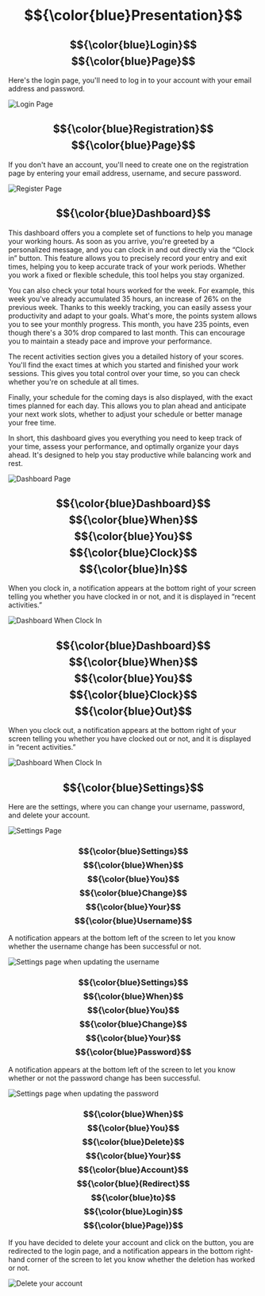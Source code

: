 # $${\color{blue}Presentation}$$

## $${\color{blue}Login}$$ $${\color{blue}Page}$$
Here's the login page, you'll need to log in to your account with your email address and password.

![Login Page](./screenshot/login-page.png)

## $${\color{blue}Registration}$$ $${\color{blue}Page}$$
If you don't have an account, you'll need to create one on the registration page by entering your email address, username, and secure password.

![Register Page](./screenshot/register-page.png)

## $${\color{blue}Dashboard}$$
This dashboard offers you a complete set of functions to help you manage your working hours. As soon as you arrive, you're greeted by a personalized message, and you can clock in and out directly via the “Clock in” button. This feature allows you to precisely record your entry and exit times, helping you to keep accurate track of your work periods. Whether you work a fixed or flexible schedule, this tool helps you stay organized.

You can also check your total hours worked for the week. For example, this week you've already accumulated 35 hours, an increase of 26% on the previous week. Thanks to this weekly tracking, you can easily assess your productivity and adapt to your goals. What's more, the points system allows you to see your monthly progress. This month, you have 235 points, even though there's a 30% drop compared to last month. This can encourage you to maintain a steady pace and improve your performance.

The recent activities section gives you a detailed history of your scores. You'll find the exact times at which you started and finished your work sessions. This gives you total control over your time, so you can check whether you're on schedule at all times.

Finally, your schedule for the coming days is also displayed, with the exact times planned for each day. This allows you to plan ahead and anticipate your next work slots, whether to adjust your schedule or better manage your free time.

In short, this dashboard gives you everything you need to keep track of your time, assess your performance, and optimally organize your days ahead. It's designed to help you stay productive while balancing work and rest.

![Dashboard Page](./screenshot/dashboard-page.png)

## $${\color{blue}Dashboard}$$ $${\color{blue}When}$$ $${\color{blue}You}$$ $${\color{blue}Clock}$$ $${\color{blue}In}$$
When you clock in, a notification appears at the bottom right of your screen telling you whether you have clocked in or not, and it is displayed in “recent activities.”

![Dashboard When Clock In](./screenshot/dashboard-clock-in-page.png)

## $${\color{blue}Dashboard}$$ $${\color{blue}When}$$ $${\color{blue}You}$$ $${\color{blue}Clock}$$ $${\color{blue}Out}$$
When you clock out, a notification appears at the bottom right of your screen telling you whether you have clocked out or not, and it is displayed in “recent activities.”

![Dashboard When Clock In](./screenshot/dashboard-clock-out-page.png)

## $${\color{blue}Settings}$$
Here are the settings, where you can change your username, password, and delete your account.

![Settings Page](./screenshot/settings-page.png)

### $${\color{blue}Settings}$$ $${\color{blue}When}$$ $${\color{blue}You}$$ $${\color{blue}Change}$$ $${\color{blue}Your}$$ $${\color{blue}Username}$$
A notification appears at the bottom left of the screen to let you know whether the username change has been successful or not.

![Settings page when updating the username](./screenshot/settings-username-page.png)

### $${\color{blue}Settings}$$ $${\color{blue}When}$$ $${\color{blue}You}$$ $${\color{blue}Change}$$ $${\color{blue}Your}$$ $${\color{blue}Password}$$
A notification appears at the bottom left of the screen to let you know whether or not the password change has been successful.

![Settings page when updating the password](./screenshot/settings-password-page.png)

### $${\color{blue}When}$$ $${\color{blue}You}$$ $${\color{blue}Delete}$$ $${\color{blue}Your}$$ $${\color{blue}Account}$$ $${\color{blue}(Redirect}$$ $${\color{blue}to}$$ $${\color{blue}Login}$$ $${\color{blue}Page)}$$
If you have decided to delete your account and click on the button, you are redirected to the login page, and a notification appears in the bottom right-hand corner of the screen to let you know whether the deletion has worked or not.

![Delete your account](./screenshot/delete-account.png)